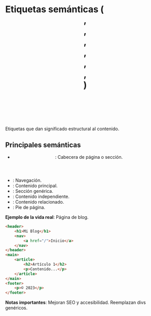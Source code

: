 # Etiquetas semánticas (<header>, <nav>, <main>, <section>, <article>, <aside>, <footer>)

Etiquetas que dan significado estructural al contenido.

## Principales semánticas

- **<header>**: Cabecera de página o sección.
- **<nav>**: Navegación.
- **<main>**: Contenido principal.
- **<section>**: Sección genérica.
- **<article>**: Contenido independiente.
- **<aside>**: Contenido relacionado.
- **<footer>**: Pie de página.

**Ejemplo de la vida real**: Página de blog.

```html
<header>
    <h1>Mi Blog</h1>
    <nav>
        <a href="/">Inicio</a>
    </nav>
</header>
<main>
    <article>
        <h2>Artículo 1</h2>
        <p>Contenido...</p>
    </article>
</main>
<footer>
    <p>© 2023</p>
</footer>
```

**Notas importantes**: Mejoran SEO y accesibilidad. Reemplazan divs genéricos.